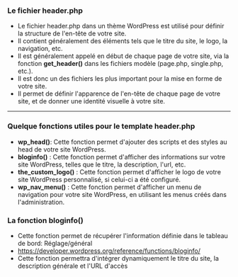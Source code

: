 ### Le fichier header.php

- Le fichier header.php dans un thème WordPress est utilisé pour définir la structure de l'en-tête de votre site.
- Il contient généralement des éléments tels que le titre du site, le logo, la navigation, etc.
- Il est généralement appelé en début de chaque page de votre site, via la fonction **get_header()** dans les fichiers modèle (page.php, single.php, etc.).
- Il est donc un des fichiers les plus important pour la mise en forme de votre site.
- Il permet de définir l'apparence de l'en-tête de chaque page de votre site, et de donner une identité visuelle à votre site.

---

### Quelque fonctions utiles pour le template header.php

- **wp_head()**: Cette fonction permet d'ajouter des scripts et des styles au head de votre site WordPress.
- **bloginfo()** : Cette fonction permet d'afficher des informations sur votre site WordPress, telles que le titre, la description, l'url, etc.
- **the_custom_logo()** : Cette fonction permet d'afficher le logo de votre site WordPress personnalisé, si celui-ci a été configuré.
- **wp_nav_menu()** : Cette fonction permet d'afficher un menu de navigation pour votre site WordPress, en utilisant les menus créés dans l'administration.

### La fonction bloginfo()

- Cette fonction permet de récupérer l'information définie dans le tableau de bord: Réglage/général
- https://developer.wordpress.org/reference/functions/bloginfo/
- Cette fonction permettra d'intégrer dynamiquement le titre du site, la description générale et l'URL d'accès
